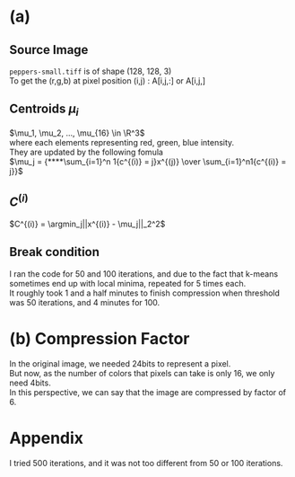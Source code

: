# (a)

## Source Image
`peppers-small.tiff` is of shape (128, 128, 3)  
To get the (r,g,b) at pixel position (i,j) : A[i,j,:] or A[i,j,]  


## Centroids $\mu_i$
$\mu_1, \mu_2, ..., \mu_{16} \in \R^3$  
where each elements representing red, green, blue intensity.  
They are updated by the following fomula  
$\mu_j = {****\sum_{i=1}^n 1{c^{(i)} = j}x^{(j)} \over \sum_{i=1}^n1{c^{(i)} = j}}$

## $C^{(i)}$

$C^{(i)} = \argmin_j||x^{(i)} - \mu_j||_2^2$

## Break condition
I ran the code for 50 and 100 iterations, and due to the fact that k-means sometimes end up with local minima, repeated for 5 times each.  
It roughly took 1 and a half minutes to finish compression when threshold was 50 iterations, and 4 minutes for 100.  

# (b) Compression Factor 
In the original image, we needed 24bits to represent a pixel.  
But now, as the number of colors that pixels can take is only 16, we only need 4bits.  
In this perspective, we can say that the image are compressed by factor of 6.


# Appendix
I tried 500 iterations, and it was not too different from 50 or 100 iterations.  
